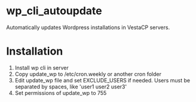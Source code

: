 # wp_cli_autoupdate

Automatically updates Wordpress installations in VestaCP servers.

# Installation

1. Install wp cli in server
2. Copy update_wp to /etc/cron.weekly or another cron folder
3. Edit update_wp file and set EXCLUDE_USERS if needed. Users must be separated by spaces, like 'user1 user2 user3'
4. Set permissions of update_wp to 755

